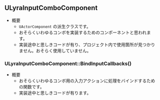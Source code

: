 ## ULyraInputComboComponent

* 概要
	* `UActorComponent` の派生クラスです。
	* おそらくいわゆるコンボを実装するためのコンポーネントと思われます。
	* 実装途中と思しきコードが有り、プロジェクト内で使用箇所が見つかりません。おそらく使用していません。

### ULyraInputComboComponent::BindInputCallbacks()

* 概要
	* おそらくいわゆるコンボ用の入力アクションに処理をバインドするための関数です。
	* 実装途中と思しきコードが有ります。

<!--- ページ内のリンク --->

<!--- 自前の画像へのリンク --->

<!--- generated --->

